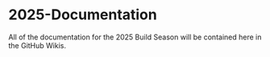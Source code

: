 # 2025-Documentation
All of the documentation for the 2025 Build Season will be contained here in the GitHub Wikis.
